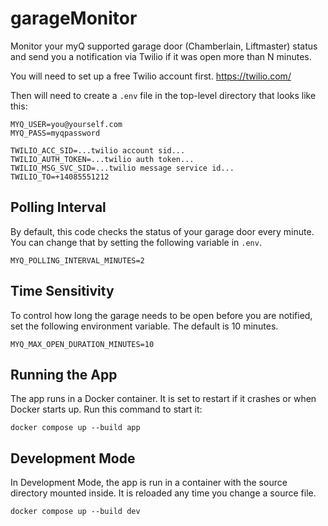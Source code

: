 # garageMonitor

Monitor your myQ supported garage door (Chamberlain, Liftmaster) status and send you a notification via Twilio if it was open more than N minutes.

You will need to set up a free Twilio account first. https://twilio.com/

Then will need to create a `.env` file in the top-level directory that looks like this:

```
MYQ_USER=you@yourself.com
MYQ_PASS=myqpassword

TWILIO_ACC_SID=...twilio account sid...
TWILIO_AUTH_TOKEN=...twilio auth token...
TWILIO_MSG_SVC_SID=...twilio message service id...
TWILIO_TO=+14085551212
```
## Polling Interval

By default, this code checks the status of your garage door every minute. You can change that by setting the following variable in `.env`.

```
MYQ_POLLING_INTERVAL_MINUTES=2
```

## Time Sensitivity
To control how long the garage needs to be open before you are notified, set the following environment variable. The default is 10 minutes.

```
MYQ_MAX_OPEN_DURATION_MINUTES=10
```

## Running the App

The app runs in a Docker container. It is set to restart if it crashes or when Docker starts up. Run this command to start it:

```
docker compose up --build app
```

## Development Mode

In Development Mode, the app is run in a container with the source directory mounted inside. It is reloaded any time you change a source file.

```
docker compose up --build dev
```
